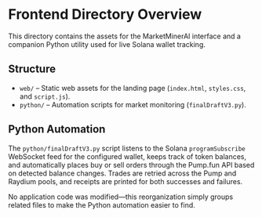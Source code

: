 # Frontend Directory Overview

This directory contains the assets for the MarketMinerAI interface and a companion Python utility used for live Solana wallet tracking.

## Structure

- `web/` – Static web assets for the landing page (`index.html`, `styles.css`, and `script.js`).
- `python/` – Automation scripts for market monitoring (`finalDraftV3.py`).

## Python Automation

The `python/finalDraftV3.py` script listens to the Solana `programSubscribe` WebSocket feed for the configured wallet, keeps track of token balances, and automatically places buy or sell orders through the Pump.fun API based on detected balance changes. Trades are retried across the Pump and Raydium pools, and receipts are printed for both successes and failures.

No application code was modified—this reorganization simply groups related files to make the Python automation easier to find.
